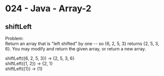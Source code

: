024 - Java - Array-2
=====================

shiftLeft
--------

Problem:  
Return an array that is "left shifted" by one -- so {6, 2, 5, 3} returns {2, 5, 3, 6}. You may modify and return the given array, or return a new array. 
>
shiftLeft({6, 2, 5, 3}) → {2, 5, 3, 6}  
shiftLeft({1, 2}) → {2, 1}  
shiftLeft({1}) → {1}  